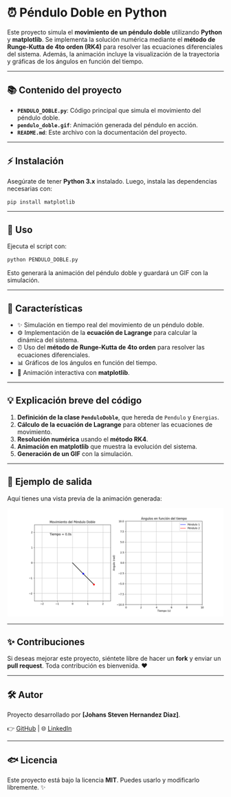 # ⏰ Péndulo Doble en Python

Este proyecto simula el **movimiento de un péndulo doble** utilizando **Python** y **matplotlib**. Se implementa la solución numérica mediante el **método de Runge-Kutta de 4to orden (RK4)** para resolver las ecuaciones diferenciales del sistema. Además, la animación incluye la visualización de la trayectoria y gráficas de los ángulos en función del tiempo.

---

## 📚 Contenido del proyecto

- **`PENDULO_DOBLE.py`**: Código principal que simula el movimiento del péndulo doble.
- **`pendulo_doble.gif`**: Animación generada del péndulo en acción.
- **`README.md`**: Este archivo con la documentación del proyecto.

---

## ⚡ Instalación

Asegúrate de tener **Python 3.x** instalado. Luego, instala las dependencias necesarias con:

```bash
pip install matplotlib
```

---

## 🔄 Uso

Ejecuta el script con:

```bash
python PENDULO_DOBLE.py
```

Esto generará la animación del péndulo doble y guardará un GIF con la simulación.

---

## 🌈 Características

- ✨ Simulación en tiempo real del movimiento de un péndulo doble.
- ⚙ Implementación de la **ecuación de Lagrange** para calcular la dinámica del sistema.
- ⏰ Uso del **método de Runge-Kutta de 4to orden** para resolver las ecuaciones diferenciales.
- 📊 Gráficos de los ángulos en función del tiempo.
- 🎨 Animación interactiva con **matplotlib**.

---

## 💡 Explicación breve del código

1. **Definición de la clase `PenduloDoble`**, que hereda de `Pendulo` y `Energias`.
2. **Cálculo de la ecuación de Lagrange** para obtener las ecuaciones de movimiento.
3. **Resolución numérica** usando el **método RK4**.
4. **Animación en matplotlib** que muestra la evolución del sistema.
5. **Generación de un GIF** con la simulación.

---

## 🌟 Ejemplo de salida

Aquí tienes una vista previa de la animación generada:

![Péndulo Doble](pendulo_doble.gif)

---

## ✨ Contribuciones

Si deseas mejorar este proyecto, siéntete libre de hacer un **fork** y enviar un **pull request**. Toda contribución es bienvenida. ❤️

---

## 🛠️ Autor

Proyecto desarrollado por **[Johans Steven Hernandez Diaz]**.

👉 [GitHub](https://github.com/TU_USUARIO)  |  🌐 [LinkedIn](https://linkedin.com/in/TU_USUARIO)

---

## 🐟 Licencia

Este proyecto está bajo la licencia **MIT**. Puedes usarlo y modificarlo libremente. ✨



